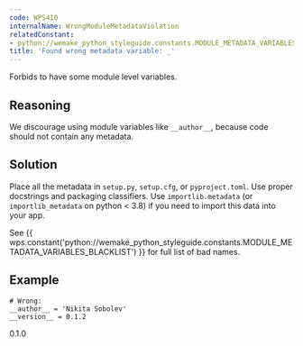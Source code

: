 ```yaml
---
code: WPS410
internalName: WrongModuleMetadataViolation
relatedConstant:
- python://wemake_python_styleguide.constants.MODULE_METADATA_VARIABLES_BLACKLIST
title: 'Found wrong metadata variable: _'
---
```


Forbids to have some module level variables.

## Reasoning
We discourage using module variables like `__author__`, because code
should not contain any metadata.

## Solution
Place all the metadata in `setup.py`, `setup.cfg`, or
`pyproject.toml`. Use proper docstrings and packaging classifiers.
Use `importlib.metadata` (or `importlib_metadata` on python \< 3.8)
if you need to import this data into your app.

See
{{ wps.constant('python://wemake_python_styleguide.constants.MODULE_METADATA_VARIABLES_BLACKLIST') }}
for full list of bad names.

## Example

    # Wrong:
    __author__ = 'Nikita Sobolev'
    __version__ = 0.1.2

<div class="versionadded">

0.1.0

</div>